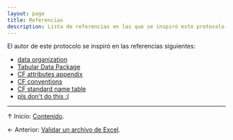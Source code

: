```yaml
---
layout: page
title: Referencias
description: Lista de referencias en las que se inspiró este protocolo
---
```


El autor de este protocolo se inspiró en las referencias siguientes:

- [data organization](http://kbroman.org/dataorg/)
- [Tabular Data Package](https://frictionlessdata.io/specs/tabular-data-package/)
- [CF attributes appendix](http://cfconventions.org/cf-conventions/cf-conventions.html#attribute-appendix)
- [CF conventions](http://en.wikipedia.org/wiki/Climate_and_Forecast_Metadata_Conventions)
- [CF standard name table](http://cfconventions.org/Data/cf-standard-names/27/build/cf-standard-name-table.html)
- [pls don't do this :(](https://luisdva.github.io/pls-don't-do-this/)

---

&uarr; Inicio: [Contenido](../index.html).

&larr; Anterior: [Validar un archivo de Excel](validacion.html).
